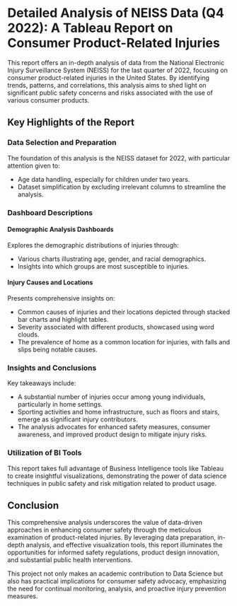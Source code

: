 # Detailed Analysis of NEISS Data (Q4 2022): A Tableau Report on Consumer Product-Related Injuries

This report offers an in-depth analysis of data from the National Electronic Injury Surveillance System (NEISS) for the last quarter of 2022, focusing on consumer product-related injuries in the United States. By identifying trends, patterns, and correlations, this analysis aims to shed light on significant public safety concerns and risks associated with the use of various consumer products.

## Key Highlights of the Report

### Data Selection and Preparation

The foundation of this analysis is the NEISS dataset for 2022, with particular attention given to:
- Age data handling, especially for children under two years.
- Dataset simplification by excluding irrelevant columns to streamline the analysis.

### Dashboard Descriptions

#### Demographic Analysis Dashboards

Explores the demographic distributions of injuries through:
- Various charts illustrating age, gender, and racial demographics.
- Insights into which groups are most susceptible to injuries.

#### Injury Causes and Locations

Presents comprehensive insights on:
- Common causes of injuries and their locations depicted through stacked bar charts and highlight tables.
- Severity associated with different products, showcased using word clouds.
- The prevalence of home as a common location for injuries, with falls and slips being notable causes.

### Insights and Conclusions

Key takeaways include:
- A substantial number of injuries occur among young individuals, particularly in home settings.
- Sporting activities and home infrastructure, such as floors and stairs, emerge as significant injury contributors.
- The analysis advocates for enhanced safety measures, consumer awareness, and improved product design to mitigate injury risks.

### Utilization of BI Tools

This report takes full advantage of Business Intelligence tools like Tableau to create insightful visualizations, demonstrating the power of data science techniques in public safety and risk mitigation related to product usage.

## Conclusion

This comprehensive analysis underscores the value of data-driven approaches in enhancing consumer safety through the meticulous examination of product-related injuries. By leveraging data preparation, in-depth analysis, and effective visualization tools, this report illuminates the opportunities for informed safety regulations, product design innovation, and substantial public health interventions.

This project not only makes an academic contribution to Data Science but also has practical implications for consumer safety advocacy, emphasizing the need for continual monitoring, analysis, and proactive injury prevention measures.
